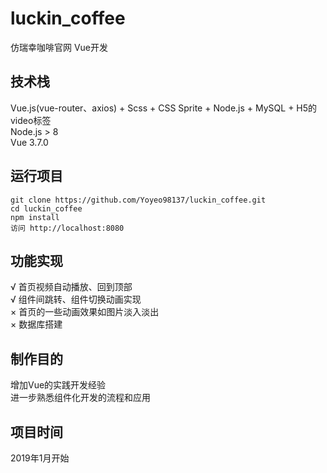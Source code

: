 # luckin_coffee
仿瑞幸咖啡官网 Vue开发
## 技术栈
Vue.js(vue-router、axios) + Scss + CSS Sprite + Node.js + MySQL + H5的video标签<br>
Node.js > 8<br>
Vue 3.7.0
## 运行项目
    git clone https://github.com/Yoyeo98137/luckin_coffee.git
    cd luckin_coffee
    npm install
    访问 http://localhost:8080
## 功能实现
√ 首页视频自动播放、回到顶部<br>
√ 组件间跳转、组件切换动画实现<br>
× 首页的一些动画效果如图片淡入淡出<br>
× 数据库搭建
## 制作目的
增加Vue的实践开发经验<br>
进一步熟悉组件化开发的流程和应用
## 项目时间
2019年1月开始
